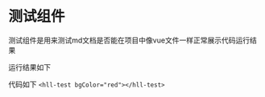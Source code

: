 # 测试组件
 
测试组件是用来测试md文档是否能在项目中像vue文件一样正常展示代码运行结果
 
运行结果如下
<hll-test bgColor="red"></hll-test>
 
代码如下
`<hll-test bgColor="red"></hll-test>`